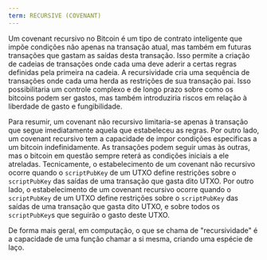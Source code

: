 ```yaml
---
term: RECURSIVE (COVENANT)
---
```


Um covenant recursivo no Bitcoin é um tipo de contrato inteligente que impõe condições não apenas na transação atual, mas também em futuras transações que gastam as saídas desta transação. Isso permite a criação de cadeias de transações onde cada uma deve aderir a certas regras definidas pela primeira na cadeia. A recursividade cria uma sequência de transações onde cada uma herda as restrições de sua transação pai. Isso possibilitaria um controle complexo e de longo prazo sobre como os bitcoins podem ser gastos, mas também introduziria riscos em relação à liberdade de gasto e fungibilidade.

Para resumir, um covenant não recursivo limitaria-se apenas à transação que segue imediatamente aquela que estabeleceu as regras. Por outro lado, um covenant recursivo tem a capacidade de impor condições específicas a um bitcoin indefinidamente. As transações podem seguir umas às outras, mas o bitcoin em questão sempre reterá as condições iniciais a ele atreladas. Tecnicamente, o estabelecimento de um covenant não recursivo ocorre quando o `scriptPubKey` de um UTXO define restrições sobre o `scriptPubKey` das saídas de uma transação que gasta dito UTXO. Por outro lado, o estabelecimento de um covenant recursivo ocorre quando o `scriptPubKey` de um UTXO define restrições sobre o `scriptPubKey` das saídas de uma transação que gasta dito UTXO, e sobre todos os `scriptPubKey`s que seguirão o gasto deste UTXO.

De forma mais geral, em computação, o que se chama de "recursividade" é a capacidade de uma função chamar a si mesma, criando uma espécie de laço.